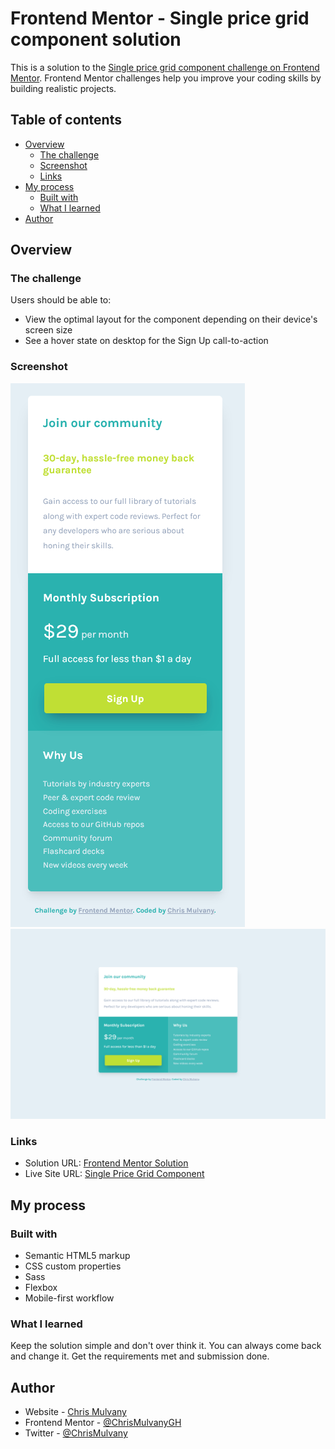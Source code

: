 # Frontend Mentor - Single price grid component solution

This is a solution to the [Single price grid component challenge on Frontend Mentor](https://www.frontendmentor.io/challenges/single-price-grid-component-5ce41129d0ff452fec5abbbc). Frontend Mentor challenges help you improve your coding skills by building realistic projects. 

## Table of contents

- [Overview](#overview)
  - [The challenge](#the-challenge)
  - [Screenshot](#screenshot)
  - [Links](#links)
- [My process](#my-process)
  - [Built with](#built-with)
  - [What I learned](#what-i-learned)
- [Author](#author)

## Overview

### The challenge

Users should be able to:

- View the optimal layout for the component depending on their device's screen size
- See a hover state on desktop for the Sign Up call-to-action

### Screenshot

![Mobile Screenshot](mobile-screenshot.png)
![Desktop Screenshot](desktop-screenshot.png)

### Links

- Solution URL: [Frontend Mentor Solution](https://www.frontendmentor.io/challenges/single-price-grid-component-5ce41129d0ff452fec5abbbc/hub/mobile-first-sass-flexbox-single-price-grid-component-rJu2gJd89)
- Live Site URL: [Single Price Grid Component](https://chrismulvanygh.github.io/price-grid-component/)

## My process

### Built with

- Semantic HTML5 markup
- CSS custom properties
- Sass
- Flexbox
- Mobile-first workflow

### What I learned

Keep the solution simple and don't over think it.  You can always come back and change it.  Get the requirements met and submission done.

## Author

- Website - [Chris Mulvany](https://www.chrismulvany.com)
- Frontend Mentor - [@ChrisMulvanyGH](https://www.frontendmentor.io/profile/ChrisMulvanyGH)
- Twitter - [@ChrisMulvany](https://twitter.com/ChrisMulvany)
